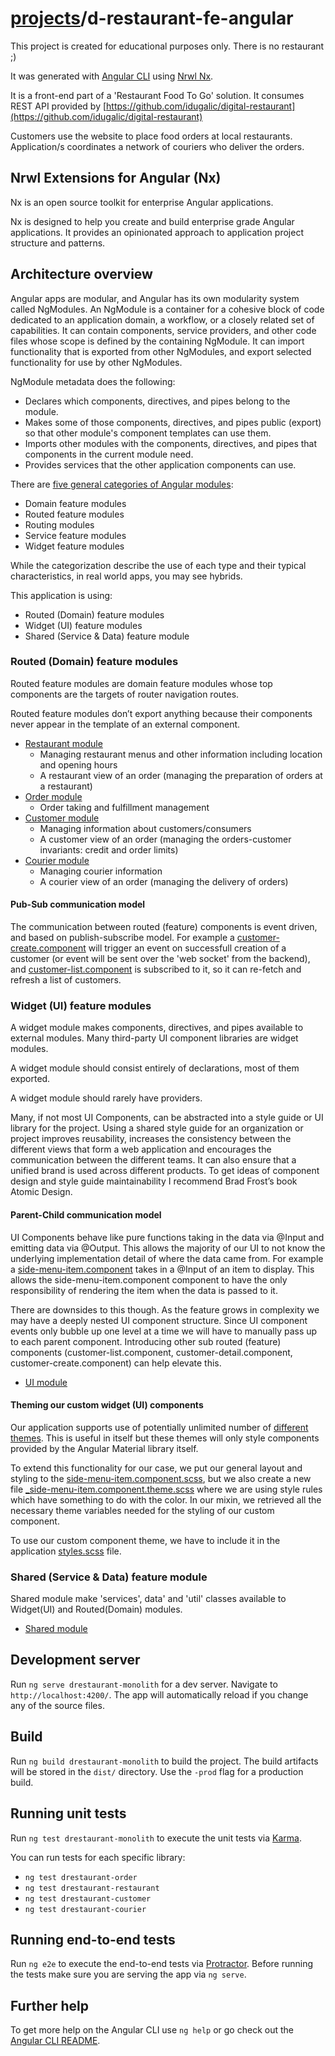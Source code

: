 # [projects](http://idugalic.github.io/projects)/d-restaurant-fe-angular

This project is created for educational purposes only. There is no restaurant ;)

It was generated with [Angular CLI](https://github.com/angular/angular-cli) using [Nrwl Nx](https://nrwl.io/nx).

It is a front-end part of a 'Restaurant Food To Go' solution. It consumes REST API provided by [https://github.com/idugalic/digital-restaurant](https://github.com/idugalic/digital-restaurant)

Customers use the website to place food orders at local restaurants. Application/s coordinates a network of couriers who deliver the orders.


## Nrwl Extensions for Angular (Nx)

Nx is an open source toolkit for enterprise Angular applications.

Nx is designed to help you create and build enterprise grade Angular applications. It provides an opinionated approach to application project structure and patterns.

## Architecture overview

Angular apps are modular, and Angular has its own modularity system called NgModules. An NgModule is a container for a cohesive block of code dedicated to an application domain, a workflow, or a closely related set of capabilities. It can contain components, service providers, and other code files whose scope is defined by the containing NgModule. It can import functionality that is exported from other NgModules, and export selected functionality for use by other NgModules.

NgModule metadata does the following:

 - Declares which components, directives, and pipes belong to the module.
 - Makes some of those components, directives, and pipes public (export) so that other module's component templates can use them.
 - Imports other modules with the components, directives, and pipes that components in the current module need.
 - Provides services that the other application components can use.

There are [five general categories of Angular modules](https://angular.io/guide/module-types):

 - Domain feature modules
 - Routed feature modules
 - Routing modules
 - Service feature modules
 - Widget feature modules

While the categorization describe the use of each type and their typical characteristics, in real world apps, you may see hybrids.

This application is using:

 - Routed (Domain) feature modules
 - Widget (UI) feature modules
 - Shared (Service & Data) feature module

### Routed (Domain) feature modules
Routed feature modules are domain feature modules whose top components are the targets of router navigation routes. 

Routed feature modules don’t export anything because their components never appear in the template of an external component.

 - [Restaurant module](libs/drestaurant-restaurant/src/lib/drestaurant-restaurant.module.ts) 
    - Managing restaurant menus and other information including location and opening hours
    - A restaurant view of an order  (managing the preparation of orders at a restaurant)
 - [Order module](libs/drestaurant-order/src/lib/drestaurant-order.module.ts)
    - Order taking and fulfillment management
 - [Customer module](libs/drestaurant-customer/src/lib/drestaurant-customer.module.ts) 
    - Managing information about customers/consumers
    - A customer view of an order (managing the orders-customer invariants: credit and order limits)
 - [Courier module](libs/drestaurant-courier/src/lib/drestaurant-courier.module.ts)
    - Managing courier information
    - A courier view of an order (managing the delivery of orders)

#### Pub-Sub communication model
The communication between routed (feature) components is event driven, and based on publish-subscribe model. For example a [customer-create.component](libs/drestaurant-customer/src/lib/customer-create/customer-create.component.ts) will trigger an event on successfull creation of a customer (or event will be sent over the 'web socket' from the backend), and [customer-list.component](libs/drestaurant-customer/src/lib/customer-list/customer-list.component.ts) is subscribed to it, so it can re-fetch and refresh a list of customers.

### Widget (UI) feature modules
A widget module makes components, directives, and pipes available to external modules. Many third-party UI component libraries are widget modules.

A widget module should consist entirely of declarations, most of them exported.

A widget module should rarely have providers.

Many, if not most UI Components, can be abstracted into a style guide or UI library for the project. Using a shared style guide for an organization or project improves reusability, increases the consistency between the different views that form a web application and encourages the communication between the different teams. It can also ensure that a unified brand is used across different products. To get ideas of component design and style guide maintainability I recommend Brad Frost’s book Atomic Design.

#### Parent-Child communication model
UI Components behave like pure functions taking in the data via @Input and emitting data via @Output. This allows the majority of our UI to not know the underlying implementation detail of where the data came from. For example a [side-menu-item.component](libs/drestaurant-ui/src/lib/side-menu-item/side-menu-item.component.ts) takes in a @Input of an item to display. This allows the side-menu-item.component component to have the only responsibility of rendering the item when the data is passed to it.

There are downsides to this though. As the feature grows in complexity we may have a deeply nested UI  component structure. Since UI component events only bubble up one level at a time we will have to manually pass up to each parent component. Introducing other sub routed (feature) components (customer-list.component, customer-detail.component, customer-create.component) can help elevate this.

 - [UI module](libs/drestaurant-ui/src/lib/drestaurant-ui.module.ts)


#### Theming our custom widget (UI) components
Our application supports use of potentially unlimited number of [different themes](apps/drestaurant-monolith/src/styles/_theme.scss). This is useful in itself but these themes will only style components provided by the Angular Material library itself.

To extend this functionality for our case, we put our general layout and styling to the [side-menu-item.component.scss](libs/drestaurant-ui/src/lib/side-menu-item/side-menu-item.component.scss), but we also create a new file [_side-menu-item.component.theme.scss](libs/drestaurant-ui/src/lib/side-menu-item/_side-menu-item.component.theme.scss) where we are using style rules which have something to do with the color. In our mixin, we retrieved all the necessary theme variables needed for the styling of our custom component.

To use our custom component theme, we have to include it in the application [styles.scss](apps/drestaurant-monolith/src/styles/styles.scss) file.

### Shared (Service & Data) feature module
Shared module make 'services', data' and 'util' classes available to Widget(UI) and Routed(Domain) modules.

 - [Shared module](libs/drestaurant-shared/src/lib/drestaurant-shared.module.ts)


## Development server

Run `ng serve drestaurant-monolith` for a dev server. Navigate to `http://localhost:4200/`. The app will automatically reload if you change any of the source files.

## Build

Run `ng build drestaurant-monolith` to build the project. The build artifacts will be stored in the `dist/` directory. Use the `-prod` flag for a production build.

## Running unit tests

Run `ng test drestaurant-monolith` to execute the unit tests via [Karma](https://karma-runner.github.io).

You can run tests for each specific library:
 - `ng test drestaurant-order`
 - `ng test drestaurant-restaurant`
 - `ng test drestaurant-customer`
 - `ng test drestaurant-courier`

## Running end-to-end tests

Run `ng e2e` to execute the end-to-end tests via [Protractor](http://www.protractortest.org/).
Before running the tests make sure you are serving the app via `ng serve`.

## Further help

To get more help on the Angular CLI use `ng help` or go check out the [Angular CLI README](https://github.com/angular/angular-cli/blob/master/README.md).
